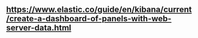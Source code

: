 ## https://www.elastic.co/guide/en/kibana/current/create-a-dashboard-of-panels-with-web-server-data.html

